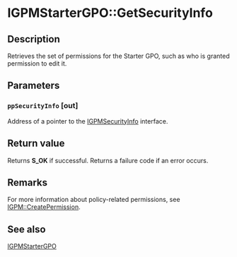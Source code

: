 # IGPMStarterGPO::GetSecurityInfo

## Description

Retrieves the set of permissions for the Starter GPO, such as who is granted permission to edit it.

## Parameters

### `ppSecurityInfo` [out]

Address of a pointer to the
[IGPMSecurityInfo](https://learn.microsoft.com/previous-versions/windows/desktop/api/gpmgmt/nn-gpmgmt-igpmsecurityinfo) interface.

## Return value

Returns **S_OK** if successful. Returns a failure code if an error occurs.

## Remarks

For more information about policy-related permissions, see
[IGPM::CreatePermission](https://learn.microsoft.com/previous-versions/windows/desktop/api/gpmgmt/nf-gpmgmt-igpm-createpermission).

## See also

[IGPMStarterGPO](https://learn.microsoft.com/previous-versions/windows/desktop/api/gpmgmt/nn-gpmgmt-igpmstartergpo)